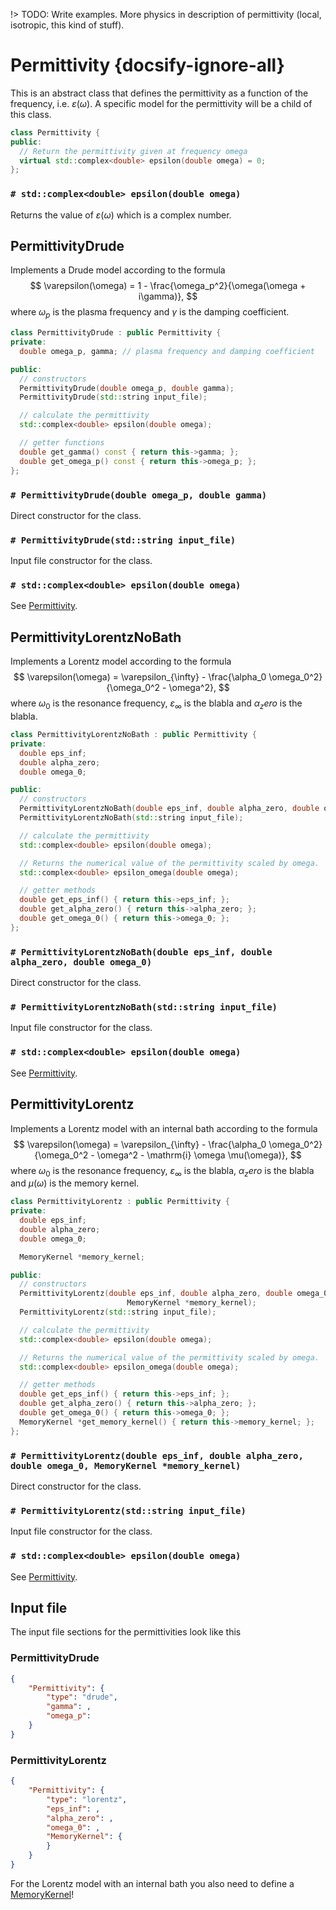 !> TODO: Write examples. More physics in description of permittivity (local, isotropic, this kind of stuff).

# Permittivity {docsify-ignore-all}
This is an abstract class that defines the permittivity as a function of the frequency, i.e. $\varepsilon(\omega)$.
A specific model for the permittivity will be a child of this class.
```cpp
class Permittivity {
public:
  // Return the permittivity given at frequency omega
  virtual std::complex<double> epsilon(double omega) = 0;
};
```

### `# std::complex<double> epsilon(double omega)`
Returns the value of $\varepsilon(\omega)$ which is a complex number.

## PermittivityDrude
Implements a Drude model according to the formula
$$
\varepsilon(\omega) = 1 - \frac{\omega_p^2}{\omega(\omega + i\gamma)},
$$
where $\omega_p$ is the plasma frequency and $\gamma$ is the damping coefficient.

```cpp
class PermittivityDrude : public Permittivity {
private:
  double omega_p, gamma; // plasma frequency and damping coefficient

public:
  // constructors
  PermittivityDrude(double omega_p, double gamma);
  PermittivityDrude(std::string input_file);

  // calculate the permittivity
  std::complex<double> epsilon(double omega);

  // getter functions
  double get_gamma() const { return this->gamma; };
  double get_omega_p() const { return this->omega_p; };
};
```


### `# PermittivityDrude(double omega_p, double gamma)`
Direct constructor for the class.

### `# PermittivityDrude(std::string input_file)`
Input file constructor for the class.

### `# std::complex<double> epsilon(double omega)`
See [Permittivity](#Permittivity).


## PermittivityLorentzNoBath
Implements a Lorentz model according to the formula
$$
\varepsilon(\omega) = \varepsilon_{\infty} - \frac{\alpha_0 \omega_0^2}{\omega_0^2 - \omega^2},
$$
where $\omega_0$ is the resonance frequency, $\varepsilon_{\infty}$ is the blabla and $\alpha_zero$ is the blabla.

```cpp
class PermittivityLorentzNoBath : public Permittivity {
private:
  double eps_inf;
  double alpha_zero;
  double omega_0;

public:
  // constructors
  PermittivityLorentzNoBath(double eps_inf, double alpha_zero, double omega_0);
  PermittivityLorentzNoBath(std::string input_file);

  // calculate the permittivity
  std::complex<double> epsilon(double omega);

  // Returns the numerical value of the permittivity scaled by omega.
  std::complex<double> epsilon_omega(double omega);

  // getter methods
  double get_eps_inf() { return this->eps_inf; };
  double get_alpha_zero() { return this->alpha_zero; };
  double get_omega_0() { return this->omega_0; };
};
```


### `# PermittivityLorentzNoBath(double eps_inf, double alpha_zero, double omega_0)`
Direct constructor for the class.

### `# PermittivityLorentzNoBath(std::string input_file)`
Input file constructor for the class.

### `# std::complex<double> epsilon(double omega)`
See [Permittivity](#Permittivity).



## PermittivityLorentz
Implements a Lorentz model with an internal bath according to the formula
$$
\varepsilon(\omega) = \varepsilon_{\infty} - \frac{\alpha_0 \omega_0^2}{\omega_0^2 - \omega^2 - \mathrm{i} \omega \mu(\omega)},
$$
where $\omega_0$ is the resonance frequency, $\varepsilon_{\infty}$ is the blabla, $\alpha_zero$ is the blabla and $\mu(\omega)$ is the memory kernel.

```cpp
class PermittivityLorentz : public Permittivity {
private:
  double eps_inf;
  double alpha_zero;
  double omega_0;

  MemoryKernel *memory_kernel;

public:
  // constructors
  PermittivityLorentz(double eps_inf, double alpha_zero, double omega_0,
                          MemoryKernel *memory_kernel);
  PermittivityLorentz(std::string input_file);

  // calculate the permittivity
  std::complex<double> epsilon(double omega);

  // Returns the numerical value of the permittivity scaled by omega.
  std::complex<double> epsilon_omega(double omega);

  // getter methods
  double get_eps_inf() { return this->eps_inf; };
  double get_alpha_zero() { return this->alpha_zero; };
  double get_omega_0() { return this->omega_0; };
  MemoryKernel *get_memory_kernel() { return this->memory_kernel; };
};
```


### `# PermittivityLorentz(double eps_inf, double alpha_zero, double omega_0, MemoryKernel *memory_kernel)`
Direct constructor for the class.

### `# PermittivityLorentz(std::string input_file)`
Input file constructor for the class.

### `# std::complex<double> epsilon(double omega)`
See [Permittivity](#Permittivity).


## Input file
The input file sections for the permittivities look like this

<!-- tabs:start -->
### **PermittivityDrude**
```json
{
    "Permittivity": {
        "type": "drude",
        "gamma": ,
        "omega_p": 
    }
}
```

### **PermittivityLorentz**
```json
{
    "Permittivity": {
        "type": "lorentz",
        "eps_inf": ,
        "alpha_zero": ,
        "omega_0": ,
        "MemoryKernel": {
        }
    }
}
```
For the Lorentz model with an internal bath you also need to define a [MemoryKernel](api/memorykernel)!
<!-- tabs:end -->
